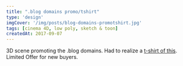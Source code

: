 ```yaml
---
title: ".blog domains promo/tshirt"
type: 'design'
imgCover: '/img/posts/blog-domains-promotshirt.jpg'
tags: [cinema 4D, low poly, sketch & toon]
createdAt: 2017-09-07
---
```

3D scene promoting the .blog domains. Had to realize a [t-shirt of this](http://lansolo.dev/wp-content/uploads/2017/09/blog_tshirt.jpg). Limited Offer for new buyers.
<!--more-->